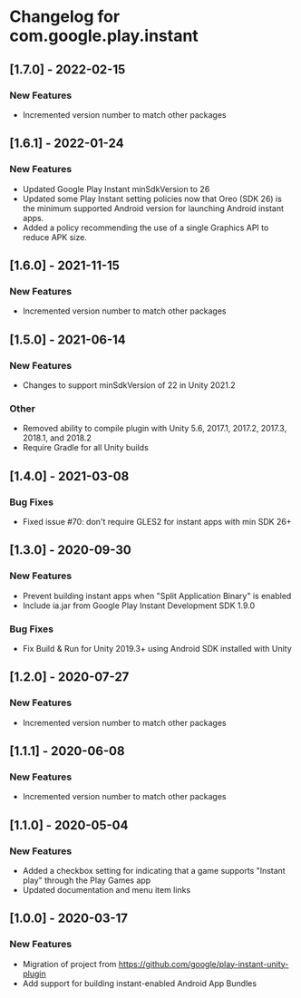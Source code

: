 # Changelog for com.google.play.instant

## [1.7.0] - 2022-02-15
### New Features
- Incremented version number to match other packages

## [1.6.1] - 2022-01-24
### New Features
 - Updated Google Play Instant minSdkVersion to 26
 - Updated some Play Instant setting policies now that Oreo (SDK 26) is the minimum supported Android version for launching Android instant apps.
 - Added a policy recommending the use of a single Graphics API to reduce APK size.

## [1.6.0] - 2021-11-15
### New Features
 - Incremented version number to match other packages

## [1.5.0] - 2021-06-14
### New Features
 - Changes to support minSdkVersion of 22 in Unity 2021.2
### Other
 - Removed ability to compile plugin with Unity 5.6, 2017.1, 2017.2, 2017.3, 2018.1, and 2018.2
 - Require Gradle for all Unity builds

## [1.4.0] - 2021-03-08
### Bug Fixes
 - Fixed issue #70: don't require GLES2 for instant apps with min SDK 26+

## [1.3.0] - 2020-09-30
### New Features
 - Prevent building instant apps when "Split Application Binary" is enabled
 - Include ia.jar from Google Play Instant Development SDK 1.9.0
### Bug Fixes
 - Fix Build & Run for Unity 2019.3+ using Android SDK installed with Unity

## [1.2.0] - 2020-07-27
### New Features
 - Incremented version number to match other packages

## [1.1.1] - 2020-06-08
### New Features
 - Incremented version number to match other packages

## [1.1.0] - 2020-05-04
### New Features
 - Added a checkbox setting for indicating that a game supports "Instant play" through the Play Games app
 - Updated documentation and menu item links

## [1.0.0] - 2020-03-17
### New Features
 - Migration of project from https://github.com/google/play-instant-unity-plugin
 - Add support for building instant-enabled Android App Bundles

